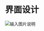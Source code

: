 # 界面设计
![输入图片说明](https://images.gitee.com/uploads/images/2020/1009/144334_04517645_7603827.png "学习通1.png")
